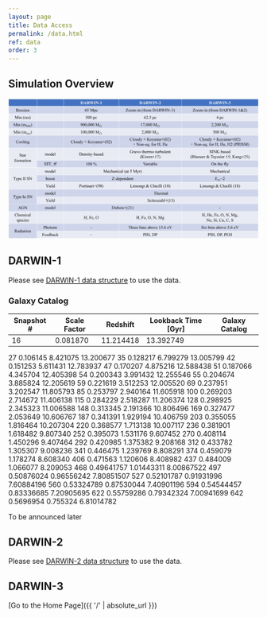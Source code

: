 ```yaml
---
layout: page
title: Data Access
permalink: /data.html
ref: data
order: 3
---
```

## Simulation Overview
![Simulation Overview](images/data/sim_overview_detail.jpg)

## DARWIN-1
Please see [DARWIN-1 data structure](data_structure.html) to use the data.

### Galaxy Catalog

| Snapshot \# | Scale Factor | Redshift | Lookback Time [Gyr] | Galaxy Catalog |
|---|---|---|---|---|
|16	|0.081870	|11.214418	|13.392749 | |

27	0.106145	8.421075	13.200677
35	0.128217	6.799279	13.005799
42	0.151253	5.611431	12.783937
47	0.170207	4.875216	12.588438
51	0.187066	4.345704	12.405398
54	0.200343	3.991432	12.255546
55	0.204674	3.885824	12.205619
59	0.221619	3.512253	12.005520
69	0.237951	3.202547	11.805793
85	0.253797	2.940164	11.605918
100	0.269203	2.714672	11.406138
115	0.284229	2.518287	11.206374
128	0.298925	2.345323	11.006588
148	0.313345	2.191366	10.806496
169	0.327477	2.053649	10.606767
187	0.341391	1.929194	10.406759
203	0.355055	1.816464	10.207304
220	0.368577	1.713138	10.007117
236	0.381901	1.618482	9.807340
252	0.395073	1.531176	9.607452
270	0.408114	1.450296	9.407464
292	0.420985	1.375382	9.208168
312	0.433782	1.305307	9.008236
341	0.446475	1.239769	8.808291
374	0.459079	1.178274	8.608340
406	0.471563	1.120606	8.408982
437	0.484009	1.066077	8.209053
468	0.49641757	1.01443311	8.00867522
497	0.50876024	0.96556242	7.80851507
527	0.52101787	0.91931996	7.60884196
560	0.53324789	0.87530044	7.40901196
594	0.54544457	0.83336685	7.20905695
622	0.55759286	0.79342324	7.00941699
642	0.5696954	0.755324	6.81014782

To be announced later

## DARWIN-2
Please see [DARWIN-2 data structure](data_structure.html) to use the data.

### 

## DARWIN-3


[Go to the Home Page]({{ '/' | absolute_url }})
